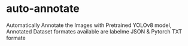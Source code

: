 # auto-annotate
Automatically Annotate the Images with Pretrained YOLOv8 model, 
Annotated Dataset formates available are labelme JSON & Pytorch TXT formate
